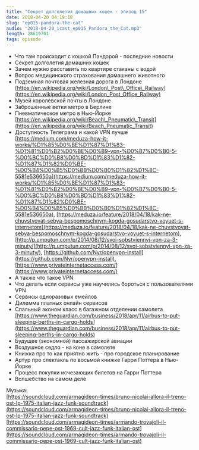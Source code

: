 ```yaml
---
title: "Секрет долголетия домашних кошек - эпизод 15"
date: 2018-04-20 04:19:18
slug: "ep015-pandora-the-cat"
audio: "2018-04-20_icast_ep015_Pandora_the_Cat.mp3"
length: 28619701
tags: episode
---
```

* Что там происходит с кошкой Пандорой - последние новости  
* Секрет долголетия домашних кошек  
* Зачем нужно расставить по квартире стаканы с водой  
* Вопрос медицинского страхования домашнего животного  
* Подземная почтовая железная дорога в Лондоне [https://en.wikipedia.org/wiki/London\_Post\_Office\_Railway](https://en.wikipedia.org/wiki/London_Post_Office_Railway)  
* Музей королевской почты в Лондоне  
* Заброшенные ветки метро в Берлине  
* Пневматическое метро в Нью-Йорке [https://en.wikipedia.org/wiki/Beach\_Pneumatic\_Transit](https://en.wikipedia.org/wiki/Beach_Pneumatic_Transit)  
* Доступность Телеграма и какой VPN лучше [https://medium.com/meduza-how-it-works/%D1%85%D0%BE%D1%87%D1%83-%D1%81%D0%B2%D0%BE%D0%B9-vpn-%D0%B7%D0%B0-5-%D0%BC%D0%B8%D0%BD%D1%83%D1%82-%D1%87%D1%82%D0%BE-%D0%B4%D0%B5%D0%BB%D0%B0%D1%82%D1%8C-5581e536650a](https://medium.com/meduza-how-it-works/%D1%85%D0%BE%D1%87%D1%83-%D1%81%D0%B2%D0%BE%D0%B9-vpn-%D0%B7%D0%B0-5-%D0%BC%D0%B8%D0%BD%D1%83%D1%82-%D1%87%D1%82%D0%BE-%D0%B4%D0%B5%D0%BB%D0%B0%D1%82%D1%8C-5581e536650a), [https://meduza.io/feature/2018/04/18/kak-ne-chuvstvovat-sebya-bespomoschnym-kogda-gosudarstvo-voyuet-s-internetom](https://meduza.io/feature/2018/04/18/kak-ne-chuvstvovat-sebya-bespomoschnym-kogda-gosudarstvo-voyuet-s-internetom), [http://p.umputun.com/p/2014/08/12/svoi-sobstviennyi-vpn-za-3-minuty/](http://p.umputun.com/p/2014/08/12/svoi-sobstviennyi-vpn-za-3-minuty/), [https://github.com/Nyr/openvpn-install](https://github.com/Nyr/openvpn-install), [https://www.privateinternetaccess.com/](https://www.privateinternetaccess.com/)  
* А также что такое VPN  
* Что делать если сервисы уже научились бороться с пользователями VPN  
* Сервисы одноразовых емейлов  
* Дилемма платных онлайн сервисов  
* Спальный эконом класс в багажном отделении самолета [https://www.theguardian.com/business/2018/apr/11/airbus-to-put-sleeping-berths-in-cargo-holds](https://www.theguardian.com/business/2018/apr/11/airbus-to-put-sleeping-berths-in-cargo-holds)  
* Будущее (экономной) пассажирской авиации  
* Воздушное седло - на коне в самолете  
* Книжка про то как приятно жить - про городское планирование  
* Артур про спектакль по восьмой книжке Гарри Поттера в Нью-Йорке  
* Процесс покупки исчезающих билетов на Гарри Поттера  
* Волшебство на самом деле  
  
Музыка:  
[https://soundcloud.com/armagideon-times/bruno-nicolai-allora-il-treno-ost-lp-1975-italian-jazz-funk-soundtrack](https://soundcloud.com/armagideon-times/bruno-nicolai-allora-il-treno-ost-lp-1975-italian-jazz-funk-soundtrack)  
[https://soundcloud.com/armagideon-times/armando-trovajoli-il-commissario-pepe-ost-1969-cult-jazz-funk-italian-ost](https://soundcloud.com/armagideon-times/armando-trovajoli-il-commissario-pepe-ost-1969-cult-jazz-funk-italian-ost)
